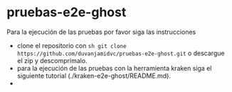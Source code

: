 # pruebas-e2e-ghost
Para la ejecución de las pruebas por favor siga las instrucciones
- clone el repositorio con ```sh git clone https://github.com/duvanjamidvc/pruebas-e2e-ghost.git``` o descargue el zip y descomprimalo.
- para la ejecución de las pruebas con la herramienta kraken siga el siguiente tutorial (./kraken-e2e-ghost/README.md).
- 